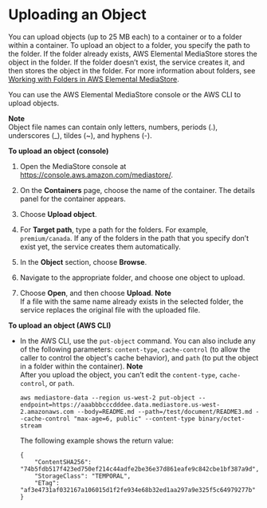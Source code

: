 # Uploading an Object<a name="objects-upload"></a>

You can upload objects \(up to 25 MB each\) to a container or to a folder within a container\. To upload an object to a folder, you specify the path to the folder\. If the folder already exists, AWS Elemental MediaStore stores the object in the folder\. If the folder doesn’t exist, the service creates it, and then stores the object in the folder\. For more information about folders, see [Working with Folders in AWS Elemental MediaStore](folders.md)\.

You can use the AWS Elemental MediaStore console or the AWS CLI to upload objects\. 

**Note**  
Object file names can contain only letters, numbers, periods \(\.\), underscores \(\_\), tildes \(\~\), and hyphens \(\-\)\. 

**To upload an object \(console\)**

1. Open the MediaStore console at [https://console\.aws\.amazon\.com/mediastore/](https://console.aws.amazon.com/mediastore/)\.

1. On the **Containers** page, choose the name of the container\. The details panel for the container appears\.

1. Choose **Upload object**\.

1. For **Target path**, type a path for the folders\. For example, `premium/canada`\. If any of the folders in the path that you specify don’t exist yet, the service creates them automatically\.

1. In the **Object** section, choose **Browse**\.

1. Navigate to the appropriate folder, and choose one object to upload\.

1. Choose **Open**, and then choose **Upload**\.
**Note**  
If a file with the same name already exists in the selected folder, the service replaces the original file with the uploaded file\.

**To upload an object \(AWS CLI\)**
+ In the AWS CLI, use the `put-object` command\. You can also include any of the following parameters: `content-type`, `cache-control` \(to allow the caller to control the object's cache behavior\), and `path` \(to put the object in a folder within the container\)\.
**Note**  
After you upload the object, you can’t edit the `content-type`, `cache-control`, or `path`\.

  ```
  aws mediastore-data --region us-west-2 put-object --endpoint=https://aaabbbcccdddee.data.mediastore.us-west-2.amazonaws.com --body=README.md --path=/test/document/README3.md --cache-control "max-age=6, public" --content-type binary/octet-stream
  ```

  The following example shows the return value:

  ```
  {
      "ContentSHA256": "74b5fdb517f423ed750ef214c44adfe2be36e37d861eafe9c842cbe1bf387a9d",
      "StorageClass": "TEMPORAL",
      "ETag": "af3e4731af032167a106015d1f2fe934e68b32ed1aa297a9e325f5c64979277b"
  }
  ```